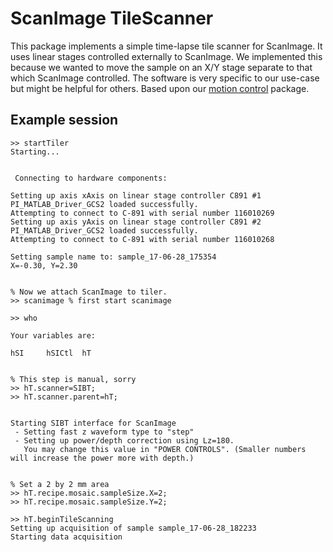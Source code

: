 # ScanImage TileScanner
This package implements a simple time-lapse tile scanner for ScanImage.
It uses linear stages controlled externally to ScanImage. 
We implemented this because we wanted to move the sample on an X/Y stage separate to that which ScanImage controlled.
The software is very specific to our use-case but might be helpful for others. 
Based upon our [motion control](https://github.com/BaselLaserMouse/MotionControl) package. 

## Example session

```
>> startTiler
Starting...


 Connecting to hardware components:

Setting up axis xAxis on linear stage controller C891 #1
PI_MATLAB_Driver_GCS2 loaded successfully.
Attempting to connect to C-891 with serial number 116010269
Setting up axis yAxis on linear stage controller C891 #2
PI_MATLAB_Driver_GCS2 loaded successfully.
Attempting to connect to C-891 with serial number 116010268

Setting sample name to: sample_17-06-28_175354
X=-0.30, Y=2.30


% Now we attach ScanImage to tiler. 
>> scanimage % first start scanimage

>> who

Your variables are:

hSI     hSICtl  hT    


% This step is manual, sorry
>> hT.scanner=SIBT;
>> hT.scanner.parent=hT;


Starting SIBT interface for ScanImage
 - Setting fast z waveform type to "step"
 - Setting up power/depth correction using Lz=180.
   You may change this value in "POWER CONTROLS". (Smaller numbers will increase the power more with depth.)


% Set a 2 by 2 mm area
>> hT.recipe.mosaic.sampleSize.X=2;
>> hT.recipe.mosaic.sampleSize.Y=2;

>> hT.beginTileScanning
Setting up acquisition of sample sample_17-06-28_182233
Starting data acquisition
```
